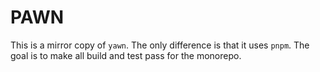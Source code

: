 # PAWN

This is a mirror copy of `yawn`. The only difference is that it uses `pnpm`. The goal is to make all build and test pass for the monorepo.


